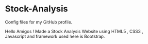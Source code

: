 # Stock-Analysis
Config files for my GitHub profile.

Hello Amigos ! 
Made a Stock Analysis Website using HTML5 , CSS3 , Javascript and framework used here is Bootstrap.
